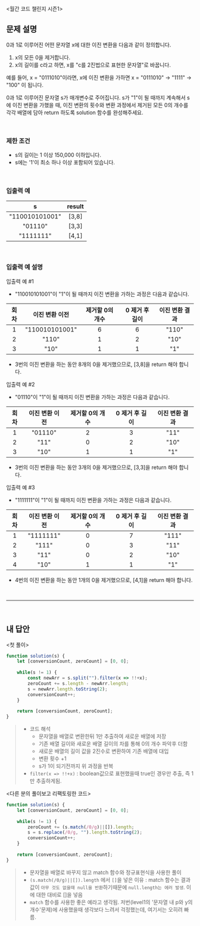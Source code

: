 <월간 코드 챌린지 시즌1>

## 문제 설명
0과 1로 이루어진 어떤 문자열 x에 대한 이진 변환을 다음과 같이 정의합니다.

1. x의 모든 0을 제거합니다.
2. x의 길이를 c라고 하면, x를 "c를 2진법으로 표현한 문자열"로 바꿉니다.

예를 들어, x = "0111010"이라면, x에 이진 변환을 가하면 x = "0111010" -> "1111" -> "100" 이 됩니다.

0과 1로 이루어진 문자열 s가 매개변수로 주어집니다. s가 "1"이 될 때까지 계속해서 s에 이진 변환을 가했을 때, 이진 변환의 횟수와 변환 과정에서 제거된 모든 0의 개수를 각각 배열에 담아 return 하도록 solution 함수를 완성해주세요.

<br>

### 제한 조건
* s의 길이는 1 이상 150,000 이하입니다.
* s에는 '1'이 최소 하나 이상 포함되어 있습니다.

<br>

### 입출력 예
|s|result|
|:---:|:---:|
|"110010101001"|[3,8]|
|"01110"|[3,3]|
|"1111111"|[4,1]|

<br>

### 입출력 예 설명
입출력 예 #1
* "110010101001"이 "1"이 될 때까지 이진 변환을 가하는 과정은 다음과 같습니다.   

|회차|이진 변환 이전|제거할 0의 개수|0 제거 후 길이|이진 변환 결과|
|:---:|:---:|:---:|:---:|:---:|
|1|"110010101001"|6|6|"110"|
|2|"110"|1|2|"10"|
|3|"10"|1|1|"1"|

* 3번의 이진 변환을 하는 동안 8개의 0을 제거했으므로, [3,8]을 return 해야 합니다.

입출력 예 #2
* "01110"이 "1"이 될 때까지 이진 변환을 가하는 과정은 다음과 같습니다.

|회차|이진 변환 이전|제거할 0의 개수|0 제거 후 길이|이진 변환 결과|
|:---:|:---:|:---:|:---:|:---:|
|1|"01110"|2|3|"11"|
|2|"11"|0|2|"10"|
|3|"10"|1|1|"1"|

* 3번의 이진 변환을 하는 동안 3개의 0을 제거했으므로, [3,3]을 return 해야 합니다.

입출력 예 #3
* "1111111"이 "1"이 될 때까지 이진 변환을 가하는 과정은 다음과 같습니다.

|회차|이진 변환 이전|제거할 0의 개수|0 제거 후 길이|이진 변환 결과|
|:---:|:---:|:---:|:---:|:---:|
|1|"1111111"|0|7|"111"|
|2|"111"|0|3|"11"|
|3|"11"|0|2|"10"|
|4|"10"|1|1|"1"|

* 4번의 이진 변환을 하는 동안 1개의 0을 제거했으므로, [4,1]을 return 해야 합니다.

<br>

---

<br>

## 내 답안
<첫 풀이>
```JavaScript
function solution(s) {
    let [conversionCount, zeroCount] = [0, 0];
    
    while(s != 1) {
        const newArr = s.split("").filter(x => !!+x);
        zeroCount += s.length - newArr.length;
        s = newArr.length.toString(2);
        conversionCount++;
    }
    
    return [conversionCount, zeroCount];
}
```
> * 코드 해석
>   * 문자열을 배열로 변환한뒤 1만 추출하여 새로운 배열에 저장   
>   * 기존 배열 길이와 새로운 배열 길이의 차를 통해 0의 개수 파악후 더함
>   * 새로운 배열의 길이 값을 2진수로 변환하여 기존 배열에 대입
>   * 변환 횟수 +1
>   * s가 1이 되기전까지 위 과정을 반복
> * `filter(x => !!+x)` : boolean값으로 표현했을때 true인 경우만 추출, 즉 1만 추출하게됨. 

<다른 분의 풀이보고 리팩토링한 코드>
```JavaScript
function solution(s) {
    let [conversionCount, zeroCount] = [0, 0];
    
    while(s != 1) {
        zeroCount += (s.match(/0/g)||[]).length;
        s = s.replace(/0/g, "").length.toString(2);
        conversionCount++;
    }
    
    return [conversionCount, zeroCount];
}
```
> * 문자열을 배열로 바꾸지 않고 match 함수와 정규표현식을 사용한 풀이
> * `(s.match(/0/g)||[]).length` 에서 `[]`을 넣은 이유 : match 함수는 결과값이 `아무 것도 없을때 null을 반환`하기때문에 `null.length는 에러 발생`. 이에 대한 대비로 []을 넣음
> * `match` 함수를 사용한 좋은 예라고 생각됨. 저번(level1의 '문자열 내 p와 y의 개수'문제)에 사용했을때 생각보다 느려서 걱정했는데, 여기서는 오히려 빠름.